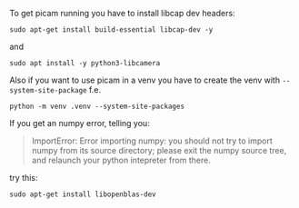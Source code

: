 To get picam running you have to install libcap dev headers:

```sudo apt-get install build-essential libcap-dev -y```

and

```sudo apt install -y python3-libcamera```

Also if you want to use picam in a venv you have to create the venv with ```--system-site-package``` f.e.

```python -m venv .venv --system-site-packages```

If you get an numpy error, telling you:

>ImportError: Error importing numpy: you should not try to import numpy from
    its source directory; please exit the numpy source tree, and relaunch
    your python intepreter from there.

try this:

```sudo apt-get install libopenblas-dev```